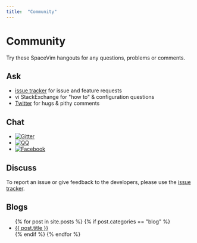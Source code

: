 ```yaml
---
title:  "Community"
---
```


# Community

Try these SpaceVim hangouts for any questions, problems or comments. 

## Ask
- [issue tracker](https://github.com/SpaceVim/SpaceVim/issues) for issue and feature requests
- vi StackExchange for "how to" & configuration questions
- [Twitter](https://twitter.com/SpaceVim) for hugs & pithy comments

## Chat
- [![Gitter](https://badges.gitter.im/SpaceVim/SpaceVim.svg)](https://gitter.im/SpaceVim/SpaceVim?utm_source=badge&utm_medium=badge&utm_campaign=pr-badge)
- [![QQ](https://img.shields.io/badge/QQ群-121056965-blue.svg)](https://jq.qq.com/?_wv=1027&k=43DB6SG)
- [![Facebook](https://img.shields.io/badge/FaceBook-SpaceVim-blue.svg)](https://www.facebook.com/SpaceVim)

## Discuss

To report an issue or give feedback to the developers, please use the [issue tracker](https://github.com/SpaceVim/SpaceVim/issues). 

## Blogs

<ul>
    {% for post in site.posts %}
        {% if post.categories == "blog" %}
            <li>
                <a href="{{ post.url }}">{{ post.title }}</a>
            </li>
        {% endif %}
    {% endfor %}
</ul>

